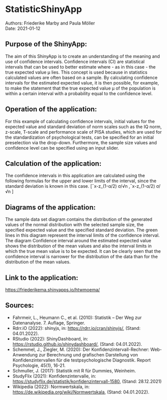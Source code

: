 # StatisticShinyApp

Authors: Friederike Marby and Paula Möller <br>
Date: 2021-01-12

## Purpose of the ShinyApp:
The aim of this ShinyApp is to create an understanding of the meaning and use of confidence intervals. Confidence intervals (CI) are statistical intervals that can be used to better estimate where - as in this case - the true expected value µ lies. This concept is used because in statistics calculated values are often based on a sample. By calculating confidence intervals for the estimated expected value, it is then possible, for example, to make the statement that the true expected value µ of the population is within a certain interval with a probability equal to the confidence level.

## Operation of the application:
For this example of calculating confidence intervals, initial values for the expected value and standard deviation of norm scales such as the IQ norm, z-scale, T-scale and performance scale of PISA studies, which are used for the standardization of psychological tests, can be specified for an initial preselection via the drop-down. Furthermore, the sample size values and confidence level can be specified using an input slider.

## Calculation of the application:
The confidence intervals in this application are calculated using the following formulas for the upper and lower limits of the interval, since the standard deviation is known in this case. 
[ˉx-z_(1-α/2)  σ/√n  ,ˉx-z_(1-α/2)  σ/√n  ]

## Diagrams of the application:
The sample data set diagram contains the distribution of the generated values of the normal distribution with the selected sample size, the specified expected value and the specified standard deviation. The green lines in this diagram represent the interval limits of the confidence interval. The diagram Confidence interval around the estimated expected value shows the distribution of the mean values and also the interval limits in which the true mean value is to be expected. It can be clearly seen that the confidence interval is narrower for the distribution of the data than for the distribution of the mean values.

## Link to the application: 
https://friederikema.shinyapps.io/htwmoema/

## Sources:
* Fahrmeir, L., Heumann C., et al. (2010): Statistik – Der Weg zur Datenanalyse. 7. Auflage, Springer.
* Rdrr.iO (2022): shinyjs, in: https://rdrr.io/cran/shinyjs/, (Stand: 04.01.2022).
* RStudio (2022): ShinyDashboard, in: https://rstudio.github.io/shinydashboard/, (Stand: 04.01.2022). 
* Schemmel, J., Ziegler, M. (2020): Der Konfidenzintervall-Rechner: Web-Anwendung zur Berechnung und grafischen Darstellung von Konfidenzintervallen für die testpsychologische Diagnostik. Report Psychologie, 45(1), 16-21.
* Schmuller, J. (2017): Statistik mit R für Dummies, Weinheim.
* StudyFlix (2021): Konfidenzintervalle, in: https://studyflix.de/statistik/konfidenzintervall-1580, (Stand: 28.12.2021)
* Wikipedia (2022): Normwertskala, in: https://de.wikipedia.org/wiki/Normwertskala, (Stand: 04.01.2022).
